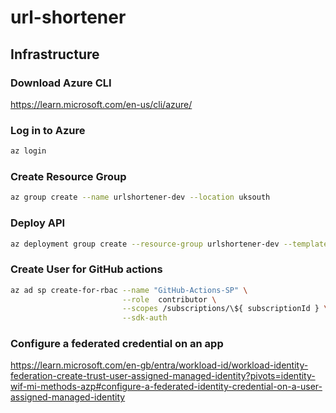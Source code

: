 # url-shortener

## Infrastructure

### Download Azure CLI
https://learn.microsoft.com/en-us/cli/azure/

### Log in to Azure
```bash
az login
```

### Create Resource Group
```bash
az group create --name urlshortener-dev --location uksouth
```

### Deploy API
```bash
az deployment group create --resource-group urlshortener-dev --template-file {path/to/main.bicep}
```

### Create User for GitHub actions
```bash
az ad sp create-for-rbac --name "GitHub-Actions-SP" \
                         --role  contributor \
                         --scopes /subscriptions/\${ subscriptionId } \
                         --sdk-auth
```

### Configure a federated credential on an app

https://learn.microsoft.com/en-gb/entra/workload-id/workload-identity-federation-create-trust-user-assigned-managed-identity?pivots=identity-wif-mi-methods-azp#configure-a-federated-identity-credential-on-a-user-assigned-managed-identity